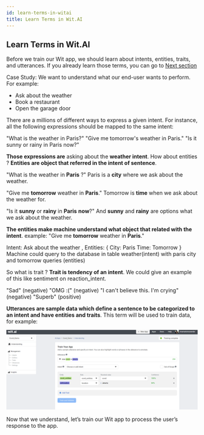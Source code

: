 ```yaml
---
id: learn-terms-in-witai
title: Learn Terms in Wit.AI
---
```


## Learn Terms in Wit.AI

Before we train our Wit app, we should learn about intents, entities, traits, and utterances.
If you already learn those terms, you can go to [Next section](#training-your-wit-app-to-do-natural-language-processing-nlp)

Case Study:
We want to understand what our end-user wants to perform. For example:

- Ask about the weather
- Book a restaurant
- Open the garage door

There are a millions of different ways to express a given intent. For instance, all the following expressions should be mapped to the same intent:

"What is the weather in Paris?"
"Give me tomorrow's weather in Paris."
"Is it sunny or rainy in Paris now?"

**Those expressions are** asking about the **weather intent**. How about entities ? 
**Entities are object that referred in the intent of sentence**.

"What is the weather in **Paris** ?"
Paris is a **city** where we ask about the weather.

"Give me **tomorrow** weather in **Paris**."
Tomorrow is **time** when we ask about the weather for.

"Is it **sunny** or **rainy** in **Paris** **now**?"
And **sunny** and **rainy** are options what we ask about the weather.

**The entities make machine understand what object that related with the intent**.
example: "Give me **tomorrow** weather in **Paris**."

Intent: Ask about the weather , Entities: { City: Paris Time: Tomorrow }
Machine could query to the database in table weather(intent) with paris city and tomorrow queries (entities)

So what is trait ?
**Trait is tendency of an intent**.
We could give an example of this like sentiment on reaction_intent.

"Sad" (negative)
"OMG :(" (negative)
"I can't believe this. I'm crying" (negative)
"Superb" (positive)

**Utterances are sample data which define a sentence to be categorized to an intent and have entities and traits**.
This term will be used to train data, for example: 

![pic utterance](./examples/utterance_new.png)

Now that we understand, let’s train our Wit app to process the user’s response to the app.
